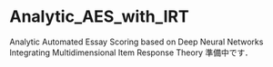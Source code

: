 # Analytic_AES_with_IRT
Analytic Automated Essay Scoring based on Deep Neural Networks Integrating Multidimensional Item Response Theory
準備中です．
